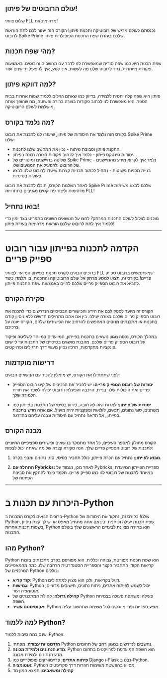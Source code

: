 
## עולם הרובוטים של פיתון! 

שלום צוותי FLL מדהימים/ות! 

נכנסתם לעולם מרגש של רובוטיקה ותכנות פיתון! הקורס הזה יעזור לכם לתת הוראות לרובוט Spike Prime שלכם בעזרת שפת התכנות הפופולרית פיתון.

## מהי שפת תכנות?

שפת תכנות היא כמו שפה סודית שמאפשרת לנו לדבר עם מחשבים ורובוטים. באמצעות פקודות מיוחדות, נגיד לרובוט שלנו מה לעשות, איך לנוע, איך להפעיל חיישנים ועוד.

## למה דווקא פיתון?

פיתון היא שפה קלה יחסית ללמידה, בדיוק כמו שאתם רגילים ללמוד שפות אחרות בבית הספר. היא מאפשרת לנו לכתוב פקודות בצורה ברורה ופשוטה, מה שהופך אותה מושלמת לעולם הרובוטיקה.

## מה נלמד בקורס?

בקורס הזה נלמד את היסודות של פיתון, שיעזרו לנו לתכנת את רובוט Spike Prime שלנו:

* התקנת פיתון וסביבת פיתוח - נכין את המחשב שלנו לתכנות.
* יסודות סינטקס פיתון - נלמד איך לכתוב פקודות בצורה נכונה בפיתון.
* שליטה בחיישנים ומוטורים של Spike Prime - נלמד איך לקרוא מידע מהחיישנים של הרובוט ולהפעיל את המנועים שלו.
* בניית תכניות פשוטות - נתחיל לכתוב תכניות קצרות שיגידו לרובוט שלנו לבצע פעולות בסיסיות.

לאחר השלמת הקורס, תוכלו לתכנת את רובוט Spike Prime שלכם לבצע משימות מדהימות וליצור פרויקטים מגניבים בתחרויות FLL!

## בואו נתחיל!

מוכנים לצלול לעולם התכנות המרתק? לחצו על הנושאים השונים בתפריט בצד ימין כדי ללמוד איך לתת לרובוט שלכם הוראות מדהימות בעזרת פיתון!

---

# הקדמה לתכנות בפייתון עבור רובוט ספייק פריים

ברוכים הבאים לקורס תכנות בפייתון המיועד לצוותי FLL שמשתמשים ברובוט ספייק פריים! בקורס זה, תצאו למסע מרתק אל עולם הרובוטיקה והתכנות, בו תלמדו כיצד להביא את רובוט הספייק פריים שלכם לחיים באמצעות שפת התכנות פייתון.

## סקירת הקורס

הקורס זה מיועד לספק לכם את הידע והכישורים הבסיסיים הנדרשים כדי לתכנת את רובוט הספייק פריים שלכם בצורה יעילה. בין אם אתם מתחילים חדשים ללא ניסיון קודם בתכנות או מתכנתים מנוסים המחפשים להרחיב את הכישורים שלהם, הקורס יענה על צרכיכם.

במהלך הקורס, נכסה מגוון נושאים בתכנות בפייתון, המיועדים במיוחד לשליטה ופיקוד על רובוט הספייק פריים שלכם. מהבנת מושגים בסיסיים של התכנות עד ליישום פונקציות מתקדמות, תרכזו נסיון מעשי דרך תרגילים ופרויקטים.

## דרישות מוקדמות

לפני שתתחילו את הקורס, יש מומלץ להכיר עם הנושאים הבאים:

- **יסודות של רובוט הספייק פריים:** יש להכיר את הרכיבים של קיט רובוט הספייק פריים ואת היכולות שלו. בניית, הרכבה והפעלת הרובוט יכולה לשפר את חווית הלמידה שלך.

- **יסודות של פייתון:** למרות שזה לא חובה, כידוע בסיסי של התכנות בפייתון כמו משתנים, סוגי נתונים, תנאים, לולאות ופונקציות יהיה מועיל. אם אתה חדש בתכנות בפייתון, אל תדאג! נתחיל עם היסודות ונבנה עליהם בהדרגה.

## מבנה הקורס

הקורס מחולק למספר סעיפים, כל אחד מתמקד בנושאים וכישורים ספציפיים החיוניים לתכנות של רובוט הספייק פריים שלך. הנה סקירה קצרה של מה שאתה יכול לצפות:

1. **מבוא לפייתון:** נתחיל עם הכרת פייתון, כולל תחביר בסיסי, סוגי נתונים ומבני בקרה.

2. **התחלה עם Pybricks:** לאחר מכן, נעמוד על Pybricks, ספריית הפייתון המיועדת במיוחד לתכנות של רובוטי לגו כמו ספייק פריים. תלמד כיצד להתקין את סביבת הפיתוח של


---

# היכרות עם תכנות ב-Python

ברוכים הבאים לקורס התכנות ב-Python שלנו! בקורס זה, נחקור את היסודות של Python, שפת תכנות יעילה וכוחנית. בין אם אתה מתחיל מאפס או יש לך קצת ניסיון בשפות תכנות אחרות, Python הוא בחירה מצוינת לצעדים הראשונים שלך בעולם התכנות.

## מהו Python?

Python הוא שפת תכנות מפורטת, גבוהה וכללית. הוא מפורסם בקרב מתכנתים בזכות קריאות הקוד, התחביר הקצר והספריית הסטנדרטית הרחבה שלו. כמה מהמאפיינים המרכזיים של Python כוללים:

- **קוד קריא**: Python דוגל בקריאות, ולכן הוא מצוין למתחילים.
- **גמישות**: Python יכול לשמש לפיתוח אתרים, ניתוח נתונים, חישובים מדעיים, אוטומציה ועוד.
- **קהילה גדולה**: קהילת המתכנתים של Python פעילה ומשתפת פעולה בצמיחת השפה.
- **אקוסיסטם עשיר**: Python מציע ספריות ופריימוורקים לכל משימה שתחשוב עליה.

## למה ללמוד Python?

ישנם כמה סיבות ללמוד Python:

1. **הזדמנויות עבודה**: מפתחי Python נחשבים לנדרשים במגוון רחב של תחומים.
2. **מדע הנתונים ולמידת מכונה**: Python הוא השפה המועדפת לפרויקטים בתחום מדע הנתונים ולמידת מכונה.
3. **פיתוח אתרים**: פריימוורקים פופולריים כמו Django ו-Flask נבנו ב-Python.
4. **אוטומציה**: Python מסייע בהפשטת משימות חוזרות דרך סקריפטים.
5. **קהילה ומשאבים**: תמצא המון מד